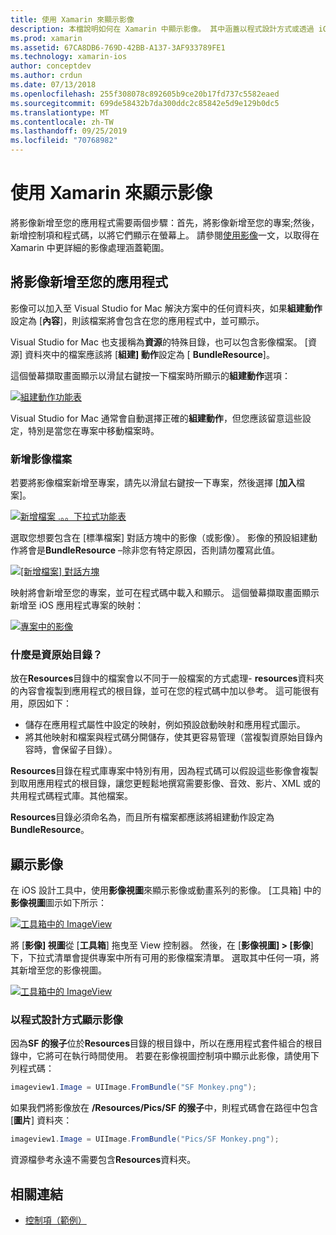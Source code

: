 ```yaml
---
title: 使用 Xamarin 來顯示影像
description: 本檔說明如何在 Xamarin 中顯示影像。 其中涵蓋以程式設計方式或透過 iOS 設計工具將影像新增至應用程式。
ms.prod: xamarin
ms.assetid: 67CA8DB6-769D-42BB-A137-3AF933789FE1
ms.technology: xamarin-ios
author: conceptdev
ms.author: crdun
ms.date: 07/13/2018
ms.openlocfilehash: 255f308078c892605b9ce20b17fd737c5582eaed
ms.sourcegitcommit: 699de58432b7da300ddc2c85842e5d9e129b0dc5
ms.translationtype: MT
ms.contentlocale: zh-TW
ms.lasthandoff: 09/25/2019
ms.locfileid: "70768982"
---
```

# <a name="displaying-images-with-xamarinios"></a>使用 Xamarin 來顯示影像

將影像新增至您的應用程式需要兩個步驟：首先，將影像新增至您的專案;然後，新增控制項和程式碼，以將它們顯示在螢幕上。 請參閱[使用影像](~/ios/app-fundamentals/images-icons/index.md)一文，以取得在 Xamarin 中更詳細的影像處理涵蓋範圍。

## <a name="adding-images-to-your-app"></a>將影像新增至您的應用程式

影像可以加入至 Visual Studio for Mac 解決方案中的任何資料夾，如果**組建動作**設定為 [**內容**]，則該檔案將會包含在您的應用程式中，並可顯示。

Visual Studio for Mac 也支援稱為**資源**的特殊目錄，也可以包含影像檔案。 [資源] 資料夾中的檔案應該將 [**組建] 動作**設定為 [ **BundleResource**]。

這個螢幕擷取畫面顯示以滑鼠右鍵按一下檔案時所顯示的**組建動作**選項：

 [![](image-images/image30a.png "組建動作功能表")](image-images/image30a.png#lightbox)

Visual Studio for Mac 通常會自動選擇正確的**組建動作**，但您應該留意這些設定，特別是當您在專案中移動檔案時。

### <a name="adding-an-image-file"></a>新增影像檔案

若要將影像檔案新增至專案，請先以滑鼠右鍵按一下專案，然後選擇 [**加入**檔案]。

 [![](image-images/image31a.png "新增檔案 .。。下拉式功能表")](image-images/image31a.png#lightbox)

選取您想要包含在 [標準檔案] 對話方塊中的影像（或影像）。 影像的預設組建動作將會是**BundleResource** –除非您有特定原因，否則請勿覆寫此值。

 [![](image-images/image32a.png "[新增檔案] 對話方塊")](image-images/image32a.png#lightbox)

映射將會新增至您的專案，並可在程式碼中載入和顯示。 這個螢幕擷取畫面顯示新增至 iOS 應用程式專案的映射：

 [![](image-images/image33a.png "專案中的影像")](image-images/image33a.png#lightbox)

### <a name="what-is-the-resources-directory"></a>什麼是資原始目錄？

放在**Resources**目錄中的檔案會以不同于一般檔案的方式處理- **resources**資料夾的內容會複製到應用程式的根目錄，並可在您的程式碼中加以參考。 這可能很有用，原因如下：

- 儲存在應用程式屬性中設定的映射，例如預設啟動映射和應用程式圖示。
- 將其他映射和檔案與程式碼分開儲存，使其更容易管理（當複製資原始目錄內容時，會保留子目錄）。

**Resources**目錄在程式庫專案中特別有用，因為程式碼可以假設這些影像會複製到取用應用程式的根目錄，讓您更輕鬆地撰寫需要影像、音效、影片、XML 或的共用程式碼程式庫。其他檔案。

**Resources**目錄必須命名為，而且所有檔案都應該將組建動作設定為**BundleResource**。

## <a name="displaying-the-image"></a>顯示影像

在 iOS 設計工具中，使用**影像視圖**來顯示影像或動畫系列的影像。 [工具箱] 中的**影像視圖**圖示如下所示：

 [![](image-images/image35a.png "工具箱中的 ImageView")](image-images/image35.png#lightbox)

將 [**影像] 視圖**從 [**工具箱**] 拖曳至 View 控制器。 然後，在 [**影像視圖] > [影像**] 下，下拉式清單會提供專案中所有可用的影像檔案清單。 選取其中任何一項，將其新增至您的影像視圖。

 [![](image-images/image36a.png "工具箱中的 ImageView")](image-images/image36.png#lightbox)

### <a name="displaying-the-image-programmatically"></a>以程式設計方式顯示影像

因為**SF 的猴子**位於**Resources**目錄的根目錄中，所以在應用程式套件組合的根目錄中，它將可在執行時間使用。 若要在影像視圖控制項中顯示此影像，請使用下列程式碼：

```csharp
imageview1.Image = UIImage.FromBundle("SF Monkey.png");
```

如果我們將影像放在 **/Resources/Pics/SF 的猴子**中，則程式碼會在路徑中包含 [**圖片**] 資料夾：

```csharp
imageview1.Image = UIImage.FromBundle("Pics/SF Monkey.png");
```

資源檔參考永遠不需要包含**Resources**資料夾。

## <a name="related-links"></a>相關連結

- [控制項（範例）](https://docs.microsoft.com/samples/xamarin/ios-samples/controls)
